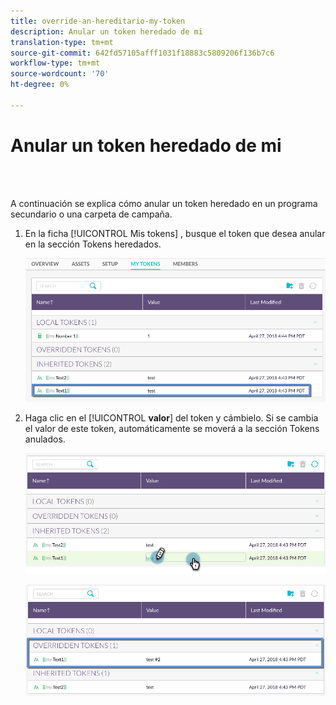 ```yaml
---
title: override-an-hereditario-my-token
description: Anular un token heredado de mi
translation-type: tm+mt
source-git-commit: 642fd57105afff1031f18883c5809206f136b7c6
workflow-type: tm+mt
source-wordcount: '70'
ht-degree: 0%

---
```



# Anular un token heredado de mi

<br> 

A continuación se explica cómo anular un token heredado en un programa secundario o una carpeta de campaña.

1. En la ficha [!UICONTROL Mis tokens] , busque el token que desea anular en la sección Tokens  heredados.

   ![Imagen uno](/help/sky/assets/my-tokens/override-an-inherited-my-token/override-an-inherited-my-token-1.png)

1. Haga clic en el [!UICONTROL **valor**] del token y cámbielo. Si se cambia el valor de este token, automáticamente se moverá a la sección Tokens  anulados.

   ![Imagen dos](/help/sky/assets/my-tokens/override-an-inherited-my-token/override-an-inherited-my-token-2.png)

   ![Imagen tres](/help/sky/assets/my-tokens/override-an-inherited-my-token/override-an-inherited-my-token-3.png)